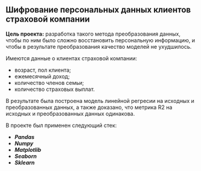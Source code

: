## Шифрование персональных данных клиентов страховой компании

**Цель проекта:** разработка такого метода преобразования данных, чтобы по ним было сложно восстановить персональную информацию, и чтобы в результате преобразования качество моделей не ухудшилось.

Имеются данные о клиентах страховой компании:

* возраст, пол клиента;
* ежемесячный доход;
* количество членов семьи;
* количество страховых выплат.

В результате была построена модель линейной регресии на исходных и преобразованных данных, а также доказано, что метрика R2 на исходных и преобразованных данных одинакова.

В проекте был применен следующий стек:
* **_Pandas_**
* **_Numpy_**
* **_Matplotlib_**
* **_Seaborn_**
* **_Sklearn_**
